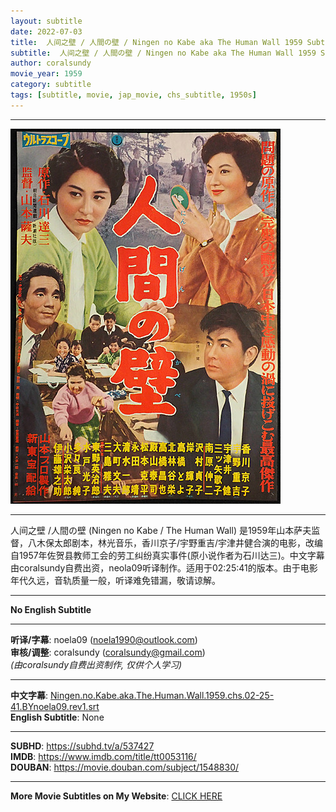 ```yaml
---
layout: subtitle
date: 2022-07-03
title:  人间之壁 / 人間の壁 / Ningen no Kabe aka The Human Wall 1959 Subtitle (Chinese)
subtitle:  人间之壁 / 人間の壁 / Ningen no Kabe aka The Human Wall 1959 Subtitle (Chinese)
author: coralsundy
movie_year: 1959
category: subtitle
tags: [subtitle, movie, jap_movie, chs_subtitle, 1950s]
---
```


------

<img src="../assets/tt0053116.jpg" alt="tt0053116_cover_art" />

------

人间之壁 /人間の壁 (Ningen no Kabe / The Human Wall) 是1959年山本萨夫监督，八木保太郎剧本，林光音乐，香川京子/宇野重吉/宇津井健合演的电影，改编自1957年佐贺县教师工会的劳工纠纷真实事件(原小说作者为石川达三)。中文字幕由coralsundy自费出资，neola09听译制作。适用于02:25:41的版本。由于电影年代久远，音轨质量一般，听译难免错漏，敬请谅解。

------

**No English Subtitle**

------

**听译/字幕**: noela09 (noela1990@outlook.com)<br>
**审核/调整**: coralsundy (coralsundy@gmail.com)<br>
*(由coralsundy自费出资制作, 仅供个人学习)*

------

**中文字幕**: [Ningen.no.Kabe.aka.The.Human.Wall.1959.chs.02-25-41.BYnoela09.rev1.srt](../subtitles/Ningen.no.Kabe.aka.The.Human.Wall.1959.chs.02-25-41.BYnoela09.rev1.srt)<br>
**English Subtitle**: None

------

**SUBHD**: <https://subhd.tv/a/537427><br>
**IMDB**: <https://www.imdb.com/title/tt0053116/><br>
**DOUBAN**: <https://movie.douban.com/subject/1548830/>

------

**More Movie Subtitles on My Website**: <a href='{% post_url 2021-01-10-subtitles-summary-list %}'>CLICK HERE</a>


